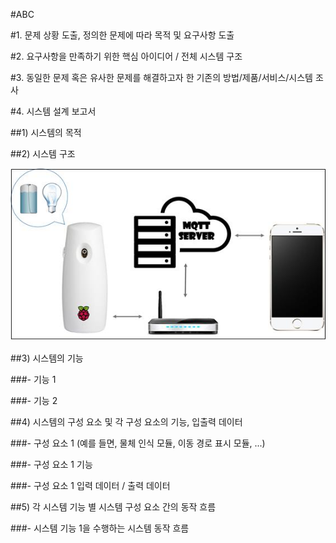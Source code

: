 
#ABC


#1. 문제 상황 도출, 정의한 문제에 따라 목적 및 요구사항 도출

 
#2. 요구사항을 만족하기 위한 핵심 아이디어 / 전체 시스템 구조
 

#3. 동일한 문제 혹은 유사한 문제를 해결하고자 한 기존의 방법/제품/서비스/시스템 조사


#4. 시스템 설계 보고서


##1) 시스템의 목적

 

##2) 시스템 구조

 ![img](/noname01.jpg)

##3) 시스템의 기능
	
###- 기능 1

###- 기능 2

 

##4) 시스템의 구성 요소 및 각 구성 요소의 기능, 입출력 데이터

###- 구성 요소 1 (예를 들면, 물체 인식 모듈, 이동 경로 표시 모듈, ...)

###- 구성 요소 1 기능

###- 구성 요소 1 입력 데이터 / 출력 데이터

 
##5) 각 시스템 기능 별 시스템 구성 요소 간의 동작 흐름

###- 시스템 기능 1을 수행하는 시스템 동작 흐름

 


